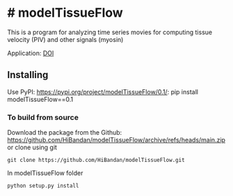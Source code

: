 # # modelTissueFlow

This is a program for analyzing time series movies for computing tissue velocity (PIV) and other signals (myosin)

Application: [DOI](https://www.biorxiv.org/content/10.1101/2022.07.13.499934v1)


## Installing

Use PyPI: <https://pypi.org/project/modelTissueFlow/0.1/>:
pip install modelTissueFlow==0.1

### To build from source

Download the package from the Github: https://github.com/HiBandan/modelTissueFlow/archive/refs/heads/main.zip
or clone using git

    git clone https://github.com/HiBandan/modelTissueFlow.git

In modelTissueFlow folder

    python setup.py install
